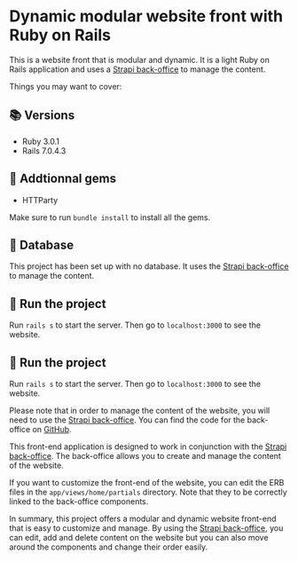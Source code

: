 # Dynamic modular website front with Ruby on Rails

This is a website front that is modular and dynamic. It is a light Ruby on Rails application and uses a [Strapi back-office](https://github.com/JulesPR1/dynamic-modular-website-bo) to manage the content.

Things you may want to cover:

## 📚 Versions

- Ruby 3.0.1
- Rails 7.0.4.3

## 💎 Addtionnal gems

- HTTParty

Make sure to run `bundle install` to install all the gems.

## 💾 Database

This project has been set up with no database. It uses the [Strapi back-office](https://github.com/JulesPR1/dynamic-modular-website-bo) to manage the content.

## 🚀 Run the project

Run `rails s` to start the server. Then go to `localhost:3000` to see the website.

## 🚀 Run the project

Run `rails s` to start the server. Then go to `localhost:3000` to see the website.

Please note that in order to manage the content of the website, you will need to use the [Strapi back-office](https://github.com/JulesPR1/dynamic-modular-website-bo). You can find the code for the back-office on [GitHub](https://github.com/JulesPR1/dynamic-modular-website-bo).

This front-end application is designed to work in conjunction with the [Strapi back-office](https://github.com/JulesPR1/dynamic-modular-website-bo). The back-office allows you to create and manage the content of the website.

If you want to customize the front-end of the website, you can edit the ERB files in the `app/views/home/partials` directory. Note that they to be correctly linked to the back-office components.

In summary, this project offers a modular and dynamic website front-end that is easy to customize and manage. By using the [Strapi back-office](https://github.com/JulesPR1/dynamic-modular-website-bo), you can edit, add and delete content on the website but you can also move around the components and change their order easily.